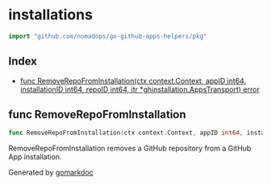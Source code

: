 <!-- gomarkdoc:embed:start -->

<!-- Code generated by gomarkdoc. DO NOT EDIT -->

# installations

```go
import "github.com/nomadops/go-github-apps-helpers/pkg"
```

## Index

- [func RemoveRepoFromInstallation(ctx context.Context, appID int64, installationID int64, repoID int64, itr *ghinstallation.AppsTransport) error](<#func-removerepofrominstallation>)


## func RemoveRepoFromInstallation

```go
func RemoveRepoFromInstallation(ctx context.Context, appID int64, installationID int64, repoID int64, itr *ghinstallation.AppsTransport) error
```

RemoveRepoFromInstallation removes a GitHub repository from a GitHub App installation.



Generated by [gomarkdoc](<https://github.com/princjef/gomarkdoc>)


<!-- gomarkdoc:embed:end -->